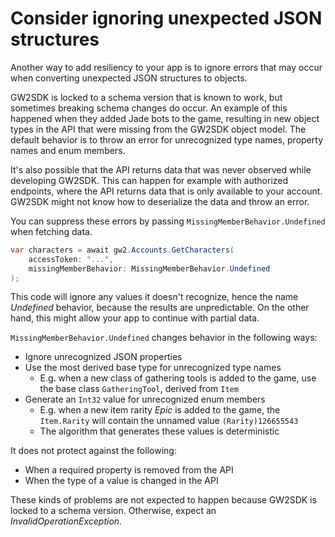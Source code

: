 # Consider ignoring unexpected JSON structures

Another way to add resiliency to your app is to ignore errors that may occur when converting unexpected JSON structures to objects.

GW2SDK is locked to a schema version that is known to work, but sometimes breaking schema changes do occur. An example of this happened when they added Jade bots to the game, resulting in new object types in the API that were missing from the GW2SDK object model. The default behavior is to throw an error for unrecognized type names, property names and enum members.

It's also possible that the API returns data that was never observed while developing GW2SDK. This can happen for example with authorized endpoints, where the API returns data that is only available to your account. GW2SDK might not know how to deserialize the data and throw an error.

You can suppress these errors by passing `MissingMemberBehavior.Undefined` when fetching data.

``` csharp
var characters = await gw2.Accounts.GetCharacters(
    accessToken: "...",
    missingMemberBehavior: MissingMemberBehavior.Undefined
);
```

This code will ignore any values it doesn't recognize, hence the name _Undefined_ behavior, because the results are unpredictable. On the other hand, this might allow your app to continue with partial data.

`MissingMemberBehavior.Undefined` changes behavior in the following ways:

- Ignore unrecognized JSON properties
- Use the most derived base type for unrecognized type names
  - E.g. when a new class of gathering tools is added to the game, use the base class `GatheringTool`, derived from `Item`
- Generate an `Int32` value for unrecognized enum members
  - E.g. when a new item rarity _Epic_ is added to the game, the `Item.Rarity` will contain the unnamed value `(Rarity)126655543`
  - The algorithm that generates these values is deterministic

It does not protect against the following:

- When a required property is removed from the API
- When the type of a value is changed in the API

These kinds of problems are not expected to happen because GW2SDK is locked to a schema version. Otherwise, expect an _InvalidOperationException_.
